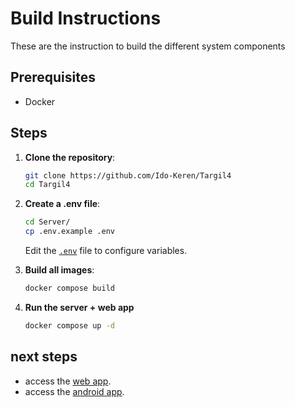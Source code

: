 # Build Instructions
These are the instruction to build the different system components

## Prerequisites
- Docker

## Steps
1. **Clone the repository**:
    ```sh
    git clone https://github.com/Ido-Keren/Targil4
    cd Targil4
    ```

2. **Create a .env file**:
    ```sh
    cd Server/
    cp .env.example .env
    ```
    Edit the [`.env`](.env ) file to configure variables.

3. **Build all images**:
    ```sh
    docker compose build
    ```
4. **Run the server + web app**
    ```sh
    docker compose up -d
    ```
## next steps
- access the [web app](run-web.md).
- access the [android app](run-android.md).